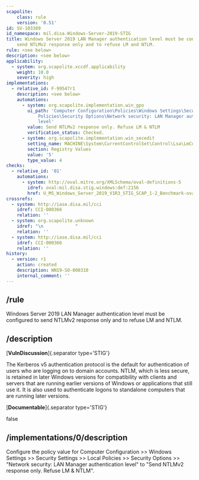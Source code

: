 ```yaml
---
scapolite:
    class: rule
    version: '0.51'
id: SV-103389
id_namespace: mil.disa.Windows-Server-2019-STIG
title: Windows Server 2019 LAN Manager authentication level must be configured to
    send NTLMv2 response only and to refuse LM and NTLM.
rule: <see below>
description: <see below>
applicability:
  - system: org.scapolite.xccdf.applicability
    weight: 10.0
    severity: high
implementations:
  - relative_id: F-99547r1
    description: <see below>
    automations:
      - system: org.scapolite.implementation.win_gpo
        ui_path: 'Computer Configuration\Policies\Windows Settings\Security Settings\Local
            Policies\Security Options\Network security: LAN Manager authentication
            level'
        value: Send NTLMv2 response only. Refuse LM & NTLM
        verification_status: Checked.
      - system: org.scapolite.implementation.win_secedit
        setting_name: MACHINE\System\CurrentControlSet\Control\Lsa\LmCompatibilityLevel
        section: Registry Values
        value: '5'
        type_value: 4
checks:
  - relative_id: '01'
    automations:
      - system: http://oval.mitre.org/XMLSchema/oval-definitions-5
        idref: oval:mil.disa.stig.windows:def:2156
        href: U_MS_Windows_Server_2019_V1R3_STIG_SCAP_1-2_Benchmark-oval.xml
crossrefs:
  - system: http://iase.disa.mil/cci
    idref: CCI-000366
    relation: ''
  - system: org.scapolite.unknown
    idref: "\n            "
    relation: ''
  - system: http://iase.disa.mil/cci
    idref: CCI-000366
    relation: ''
history:
  - version: r1
    action: created
    description: WN19-SO-000310
    internal_comment: ''
---
```



## /rule

Windows Server 2019 LAN Manager authentication level must be configured to send NTLMv2 response only and to refuse LM and NTLM.

## /description

[**VulnDiscussion**]{.separator type='STIG'}

The Kerberos v5 authentication protocol is the default for authentication of users who are logging on to domain accounts. NTLM, which is less secure, is retained in later Windows versions for compatibility with clients and servers that are running earlier versions of Windows or applications that still use it. It is also used to authenticate logons to standalone computers that are running later versions.

[**Documentable**]{.separator type='STIG'}

false

## /implementations/0/description

Configure the policy value for Computer Configuration >> Windows Settings >> Security Settings >> Local Policies >> Security Options >> "Network security: LAN Manager authentication level" to "Send NTLMv2 response only. Refuse LM &amp; NTLM".

